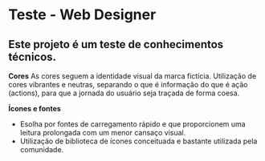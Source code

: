 Teste - Web Designer
====================

Este projeto é um teste de conhecimentos técnicos.
--------------------------------------------------

**Cores**
As cores seguem a identidade visual da marca fictícia. Utilização de cores vibrantes e neutras, separando o que é informação do que é ação (actions), para que a jornada do usuário seja traçada de forma coesa.

**Ícones e fontes**
- Esolha por fontes de carregamento rápido e que proporcionem uma leitura prolongada com um menor cansaço visual.
- Utilização de biblioteca de ícones conceituada e bastante utilizada pela comunidade.


